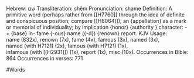 Hebrew: שׁם
Transliteration: shêm
Pronunciation: shame
Definition: A primitive word (perhaps rather from [[H7760]] through the idea of definite and conspicuous position; compare [[H8064]]); an {appellation} as a mark or memorial of individuality; by implication {honor} {authority } character: - + {base} in- fame {-ous} name ({-d}) {renown} report.
KJV Usage: name (832x), renown (7x), fame (4x), famous (3x), named (3x), named (with H7121) (2x), famous (with H7121) (1x), infamous (with [[H2931]]) (1x), report (1x), misc (10x).
Occurrences in Bible: 864
Occurrences in verses: 771

#Words 